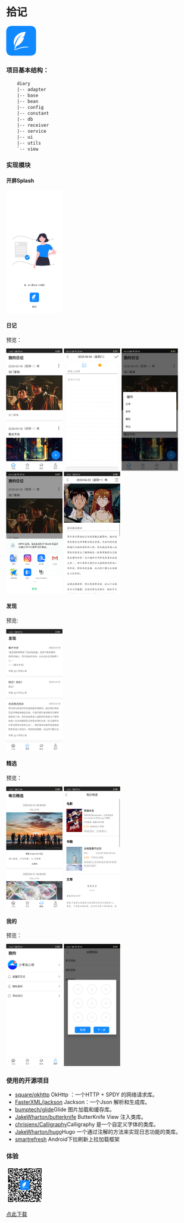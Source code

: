 # 拾记
<img src="doc\static\logo.png" width="80px" height="80px">

### 项目基本结构：
```
    diary
    |-- adapter
    |-- base
    |-- bean
    |-- config
    |-- constant
    |-- db
    |-- receiver
    |-- service
    |-- ui
    |-- utils
    `-- view
```

### 实现模块

#### 开屏Splash

<img src="doc\static\splash.png"  width="30%"/>

#### 日记
预览：

<div>
<img src="doc\static\diary-index.png" width="30%" >

<img src="doc\static\diary-add.png" width="30%"/>

<img src="doc\static\op.png" width="30%"/>

<img src="doc\static\share.png" width="30%"/>
<img src="doc\static\diary-detail.png"  width="30%"/>
</div>

#### 发现
预览:

<img src="doc\static\find-index.png"  width="30%"/>

#### 精选
预览：
<div>
<img src="doc\static\one-index.png"  width="30%"/>
<img src="doc\static\one-detail.png"  width="30%"/>
</div>

#### 我的
预览：
<div>
<img src="doc\static\mine-index.png"  width="30%"/>
<img src="doc\static\scode.png"  width="30%"/>
</div>

### 使用的开源项目

- [square/okhttp](https://github.com/square/okhttp)  OkHttp ：一个HTTP + SPDY 的网络请求库。
- [FasterXML/jackson](https://github.com/FasterXML/jackson) Jackson：一个Json 解析和生成库。
- [bumptech/glide](https://github.com/bumptech/glide)Glide 图片加载和缓存库。
- [JakeWharton/butterknife](https://github.com/JakeWharton/butterknife/) ButterKnife View 注入类库。
- [chrisjenx/Calligraphy](https://github.com/chrisjenx/Calligraphy)Calligraphy 是一个自定义字体的类库。
- [JakeWharton/hugo](https://github.com/JakeWharton/hugo)Hugo 一个通过注解的方法来实现日志功能的类库。
- [smartrefresh](https://github.com/scwang90/SmartRefreshLayout) Android下拉刷新上拉加载框架

### 体验

<img src="doc\static\ercode.png" width="100px" height="100px"/>

[点此下载](https://shiji-1253438335.cos.ap-beijing.myqcloud.com/app.apk)